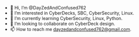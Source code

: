 - 👋 Hi, I’m @DayZedAndConfused762
- 👀 I’m interested in CyberDecks, SBC, CyberSecurity, Linux.
- 🌱 I’m currently learning CyberSecurity, Linux, Python.
- 💞️ I’m looking to collaborate on CyberDeck design.
- 📫 How to reach me dayzedandconfused762@gmail.com.

<!---
DayZedAndConfused762/DayZedAndConfused762 is a ✨ special ✨ repository because its `README.md` (this file) appears on your GitHub profile.
You can click the Preview link to take a look at your changes.
--->

